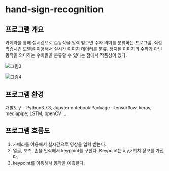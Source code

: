 # hand-sign-recognition 

## 프로그램 개요
  카메라를 통해 실시간으로 손동작을 입력 받으면 수화 의미를 분류하는 프로그램.
  직접 학습시킨 모델을 이용해서 실시간 이미지 데이터를 분류.
  정지된 이미지의 수화가 아닌 동작을 의미하는 수화들을 분류할 수 있다는 점에서 작품성이 있다.

![그림3](https://user-images.githubusercontent.com/84042702/164878809-c26707f2-b2ac-4c21-aaf0-b4d574a8a5d8.png)

![그림4](https://user-images.githubusercontent.com/84042702/164878873-0b36f23d-6f0d-4a22-97f4-0995edb8ce20.png)


## 프로그램 환경
  개발도구 – Python3.7.3, Jupyter notebook
  Package  - tensorflow, keras, mediapipe, LSTM, openCV …

## 프로그램 흐름도
  1. 카메라를 이용해서 실시간으로 영상을 입력 받는다.
  2.  얼굴, 포즈, 손을 인식해서 keypoint를 구한다. Keypoint는 x,y,z위치 정보를 가진다.
  3.  keypoint를 이용해서 동작을 예측한다.



